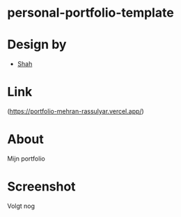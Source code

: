 # personal-portfolio-template

# Design by

- [Shah](https://www.figma.com/community/file/1116316830579955404)

# Link

(https://portfolio-mehran-rassulyar.vercel.app/)

# About

Mijn portfolio



# Screenshot

Volgt nog
